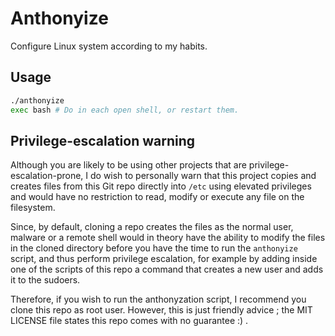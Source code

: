 # Anthonyize

Configure Linux system according to my habits.

## Usage

```bash
./anthonyize
exec bash # Do in each open shell, or restart them.
```

## Privilege-escalation warning

Although you are likely to be using other projects that are privilege-escalation-prone, I do wish to personally warn that this project copies and creates files from this Git repo directly into `/etc` using elevated privileges and would have no restriction to read, modify or execute any file on the filesystem. 

Since, by default, cloning a repo creates the files as the normal user, malware or a remote shell would in theory have the ability to modify the files in the cloned directory before you have the time to run the `anthonyize` script, and thus perform privilege escalation, for example by adding inside one of the scripts of this repo a command that creates a new user and adds it to the sudoers.

Therefore, if you wish to run the anthonyzation script, I recommend you clone this repo as root user. However, this is just friendly advice ; the MIT LICENSE file states this repo comes with no guarantee :) .
